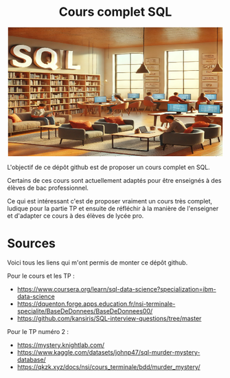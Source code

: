 # <center> Cours complet SQL </center>


<center style="text-align: center;">
    <img src="tp/images/sql_librairie.png" width="500" height="300">
</center>


L'objectif de ce dépôt github est de proposer un cours complet en SQL. 

Certains de ces cours sont actuellement adaptés pour être enseignés à des élèves de bac professionnel. 

Ce qui est intéressant c'est de proposer vraiment un cours très complet, ludique pour la partie TP et ensuite de réfléchir à la manière de l'enseigner et d'adapter ce cours à des élèves de lycée pro. 


# Sources

Voici tous les liens qui m'ont permis de monter ce dépôt github. 

Pour le cours et les TP :
- https://www.coursera.org/learn/sql-data-science?specialization=ibm-data-science
- https://dquenton.forge.apps.education.fr/nsi-terminale-specialite/BaseDeDonnees/BaseDeDonnees00/
- https://github.com/kansiris/SQL-interview-questions/tree/master



Pour le TP numéro 2 : 
- https://mystery.knightlab.com/
- https://www.kaggle.com/datasets/johnp47/sql-murder-mystery-database/
- https://qkzk.xyz/docs/nsi/cours_terminale/bdd/murder_mystery/

